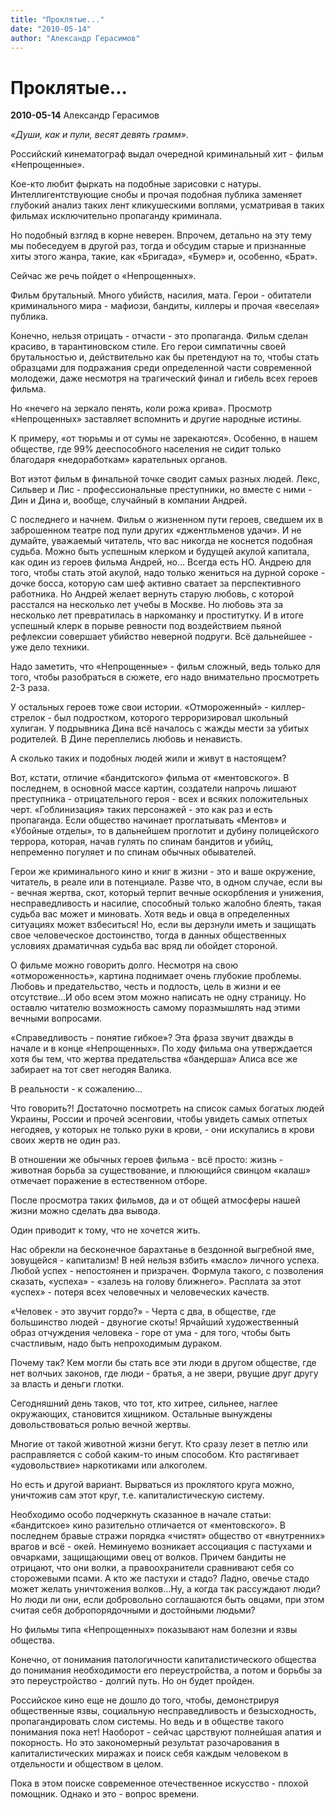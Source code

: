 ```yaml
---
title: "Проклятые..."
date: "2010-05-14"
author: "Александр Герасимов"
---
```


# Проклятые...

**2010-05-14** Александр Герасимов

*«Души, как и пули, весят девять грамм».*

Российский кинематограф выдал очередной криминальный хит - фильм «Непрощенные».

Кое-кто любит фыркать на подобные зарисовки с натуры. Интеллигентствующие снобы и прочая подобная публика заменяет глубокий анализ таких лент кликушескими воплями, усматривая в таких фильмах исключительно пропаганду криминала.

Но подобный взгляд в корне неверен. Впрочем, детально на эту тему мы побеседуем в другой раз, тогда и обсудим старые и признанные хиты этого жанра, такие, как «Бригада», «Бумер» и, особенно, «Брат».

Сейчас же речь пойдет о «Непрощенных».

Фильм брутальный. Много убийств, насилия, мата. Герои - обитатели криминального мира - мафиози, бандиты, киллеры и прочая «веселая» публика.

Конечно, нельзя отрицать - отчасти - это пропаганда. Фильм сделан красиво, в тарантиновском стиле. Его герои симпатичны своей брутальностью и, действительно как бы претендуют на то, чтобы стать образцами для подражания среди определенной части современной молодежи, даже несмотря на трагический финал и гибель всех героев фильма.

Но «нечего на зеркало пенять, коли рожа крива». Просмотр «Непрощенных» заставляет вспомнить и другие народные истины.

К примеру, «от тюрьмы и от сумы не зарекаются». Особенно, в нашем обществе, где 99% дееспособного населения не сидит только благодаря «недоработкам» карательных органов.

Вот иэтот фильм в финальной точке сводит самых разных людей. Лекс, Сильвер и Лис - профессиональные преступники, но вместе с ними - Дин и Дина и, вообще, случайный в компании Андрей.

С последнего и начнем. Фильм о жизненном пути героев, сведшем их в заброшенном театре под пули других «джентльменов удачи». И не думайте, уважаемый читатель, что вас никогда не коснется подобная судьба. Можно быть успешным клерком и будущей акулой капитала, как один из героев фильма Андрей, но... Всегда есть НО. Андрею для того, чтобы стать этой акулой, надо только жениться на дурной сороке - дочке босса, которую сам шеф активно сватает за перспективного работника. Но Андрей желает вернуть старую любовь, с которой расстался на несколько лет учебы в Москве. Но любовь эта за несколько лет превратилась в наркоманку и проститутку. И в итоге успешный клерк в порыве ревности под воздействием пьяной рефлексии совершает убийство неверной подруги. Всё дальнейшее - уже дело техники.

Надо заметить, что «Непрощенные» - фильм сложный, ведь только для того, чтобы разобраться в сюжете, его надо внимательно просмотреть 2-3 раза.

У остальных героев тоже свои истории. «Отмороженный» - киллер-стрелок - был подростком, которого терроризировал школьный хулиган. У подрывника Дина всё началось с жажды мести за убитых родителей. В Дине переплелись любовь и ненависть.

А сколько таких и подобных людей жили и живут в настоящем?

Вот, кстати, отличие «бандитского» фильма от «ментовского». В последнем, в основной массе картин, создатели напрочь лишают преступника - отрицательного героя - всех и всяких положительных черт. «Гоблинизация» таких персонажей - это как раз и есть пропаганда. Если общество начинает проглатывать «Ментов» и «Убойные отделы», то в дальнейшем проглотит и дубину полицейского террора, которая, начав гулять по спинам бандитов и убийц, непременно погуляет и по спинам обычных обывателей.

Герои же криминального кино и книг в жизни - это и ваше окружение, читатель, в реале или в потенциале. Разве что, в одном случае, если вы - вечная жертва, скот, который терпит вечные оскорбления и унижения, несправедливость и насилие, способный только жалобно блеять, такая судьба вас может и миновать. Хотя ведь и овца в определенных ситуациях может взбеситься! Но, если вы дерзнули иметь и защищать свое человеческое достоинство, тогда в данных общественных условиях драматичная судьба вас вряд ли обойдет стороной.

О фильме можно говорить долго. Несмотря на свою «отмороженность», картина поднимает очень глубокие проблемы. Любовь и предательство, честь и подлость, цель в жизни и ее отсутствие...И обо всем этом можно написать не одну страницу. Но оставлю читателю возможность самому поразмышлять над этими вечными вопросами.

«Справедливость - понятие гибкое»? Эта фраза звучит дважды в начале и в конце «Непрощенных». По ходу фильма она утверждается хотя бы тем, что жертва предательства «бандерша» Алиса все же забирает на тот свет негодяя Валика.

В реальности - к сожалению...

Что говорить?! Достаточно посмотреть на список самых богатых людей Украины, России и прочей эсенговии, чтобы увидеть самых отпетых негодяев, у которых не только руки в крови, - они искупались в крови своих жертв не один раз.

В отношении же обычных героев фильма - всё просто: жизнь - животная борьба за существование, и плюющийся свинцом «калаш» отмечает поражение в естественном отборе.

После просмотра таких фильмов, да и от общей атмосферы нашей жизни можно сделать два вывода.

Один приводит к тому, что не хочется жить.

Нас обрекли на бесконечное барахтанье в бездонной выгребной яме, зовущейся - капитализм! В ней нельзя взбить «масло» личного успеха. Любой успех - непостоянен и призрачен. Формула такого, с позволения сказать, «успеха» - «залезь на голову ближнего». Расплата за этот «успех» - потеря всех человечных и человеческих качеств.

«Человек - это звучит гордо?» - Черта с два, в обществе, где большинство людей - двуногие скоты! Ярчайший художественный образ отчуждения человека - горе от ума - для того, чтобы быть счастливым, надо быть непроходимым дураком.

Почему так? Кем могли бы стать все эти люди в другом обществе, где нет волчьих законов, где люди - братья, а не звери, рвущие друг другу за власть и деньги глотки.

Сегодняшний день таков, что тот, кто хитрее, сильнее, наглее окружающих, становится хищником. Остальные вынуждены довольствоваться ролью вечной жертвы.

Многие от такой животной жизни бегут. Кто сразу лезет в петлю или расправляется с собой каким-то иным способом. Кто растягивает «удовольствие» наркотиками или алкоголем.

Но есть и другой вариант. Вырваться из проклятого круга можно, уничтожив сам этот круг, т.е. капиталистическую систему.

Необходимо особо подчеркнуть сказанное в начале статьи: «бандитское» кино разительно отличается от «ментовского». В последнем бравые стражи порядка «чистят» общество от «внутренних» врагов и всё - окей. Неминуемо возникает ассоциация с пастухами и овчарками, защищающими овец от волков. Причем бандиты не отрицают, что они волки, а правоохранители сравнивают себя со сторожевыми псами. А кто же пастухи и стадо? Ладно, овечье стадо может желать уничтожения волков...Ну, а когда так рассуждают люди? Но люди ли они, если добровольно соглашаются быть овцами, при этом считая себя добропорядочными и достойными людьми?

Но фильмы типа «Непрощенных» показывают нам болезни и язвы общества.

Конечно, от понимания патологичности капиталистического общества до понимания необходимости его переустройства, а потом и борьбы за это переустройство - долгий путь. Но он будет пройден.

Российское кино еще не дошло до того, чтобы, демонстрируя общественные язвы, социальную несправедливость и безысходность, пропагандировать слом системы. Но ведь и в обществе такого понимания пока нет! Наоборот - сейчас царствуют полнейшая апатия и покорность. Но это закономерный результат разочарования в капиталистических миражах и поиск себя каждым человеком в отдельности и обществом в целом.

Пока в этом поиске современное отечественное искусство - плохой помощник. Однако и это - вопрос времени.